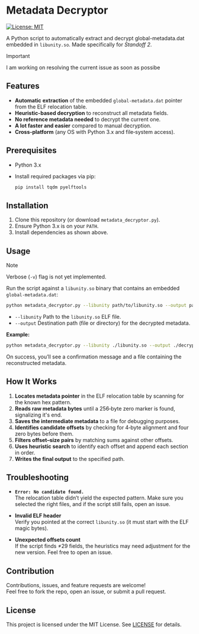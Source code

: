 # Metadata Decryptor

[![License: MIT](https://img.shields.io/badge/License-MIT-yellow.svg)](LICENSE)

A Python script to automatically extract and decrypt global-metadata.dat embedded in `libunity.so`. Made specifically for *Standoff 2*.

> [!IMPORTANT]
> I am working on resolving the current issue as soon as possibe

## Features

- **Automatic extraction** of the embedded `global-metadata.dat` pointer from the ELF relocation table.
- **Heuristic-based decryption** to reconstruct all metadata fields.
- **No reference metadata needed** to decrypt the current one.
- **A lot faster and easier** compared to manual decryption.
- **Cross‑platform** (any OS with Python 3.x and file‑system access).

## Prerequisites

- Python 3.x
- Install required packages via pip:

  ```bash
  pip install tqdm pyelftools
  ```

## Installation

1. Clone this repository (or download `metadata_decryptor.py`).
2. Ensure Python 3.x is on your `PATH`.
3. Install dependencies as shown above.

## Usage

> [!NOTE]
> Verbose (`-v`) flag is not yet implemented.

Run the script against a `libunity.so` binary that contains an embedded `global-metadata.dat`:

```bash
python metadata_decryptor.py --libunity path/to/libunity.so --output path/to/output-metadata.dat
```

- `--libunity`&nbsp;Path to the `libunity.so` ELF file.
- `--output`&nbsp;Destination path (file or directory) for the decrypted metadata.

**Example:**

```bash
python metadata_decryptor.py --libunity ./libunity.so --output ./decrypted-metadata.dat
```

On success, you’ll see a confirmation message and a file containing the reconstructed metadata.

## How It Works

1. **Locates metadata pointer** in the ELF relocation table by scanning for the known hex pattern.
2. **Reads raw metadata bytes** until a 256‑byte zero marker is found, signalizing it's end.
3. **Saves the intermediate metadata** to a file for debugging purposes.
4. **Identifies candidate offsets** by checking for 4‑byte alignment and four zero bytes before them.
5. **Filters offset–size pairs** by matching sums against other offsets.
6. **Uses heuristic search** to identify each offset and append each section in order.
7. **Writes the final output** to the specified path.

## Troubleshooting

- **`Error: No candidate found.`**  
  The relocation table didn’t yield the expected pattern. Make sure you selected the right files, and if the script still fails, open an issue.

- **Invalid ELF header**  
  Verify you pointed at the correct `libunity.so` (it must start with the ELF magic bytes).

- **Unexpected offsets count**  
  If the script finds ≠29 fields, the heuristics may need adjustment for the new version. Feel free to open an issue.

## Contribution

Contributions, issues, and feature requests are welcome!  
Feel free to fork the repo, open an issue, or submit a pull request.

## License

This project is licensed under the MIT License. See [LICENSE](LICENSE) for details.
